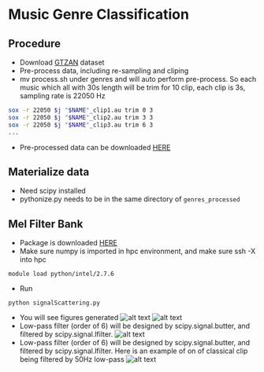 # Music Genre Classification
## Procedure
* Download [GTZAN](http://marsyasweb.appspot.com/download/data_sets/) dataset
* Pre-process data, including re-sampling and cliping
* mv process.sh under genres and will auto perform pre-process. So each music which all with 30s length will be trim for 10 clip, each clip is 3s, sampling rate is 22050 Hz
```bash
sox -r 22050 $j "$NAME"_clip1.au trim 0 3
sox -r 22050 $j "$NAME"_clip2.au trim 3 3
sox -r 22050 $j "$NAME"_clip3.au trim 6 3
...
```
* Pre-processed data can be downloaded [HERE](https://onedrive.live.com/redir.aspx?cid=a134a87f7a3dd922&resid=A134A87F7A3DD922!347&parId=A134A87F7A3DD922!346&authkey=!ACiZA1wDdlb_fSk&ithint=file%2czip)

## Materialize data
* Need scipy installed
* pythonize.py needs to be in the same directory of `genres_processed`

## Mel Filter Bank
* Package is downloaded [HERE](https://github.com/SiggiGue/pyfilterbank)
* Make sure numpy is imported in hpc environment, and make sure ssh -X into hpc
```
module load python/intel/2.7.6
```
* Run
```
python signalScattering.py
```
* You will see figures generated
![alt text](https://github.com/jfriend08/MusicClassification/blob/dev/figures/Mel_Matrix.png "Mel_Matrix")
![alt text](https://github.com/jfriend08/MusicClassification/blob/dev/figures/mel_frequency_bank.png "mel_frequency_bank")
* Low-pass filter (order of 6) will be designed by scipy.signal.butter, and filtered by scipy.signal.lfilter.
![alt text](https://github.com/jfriend08/MusicClassification/blob/dev/figures/lowPassButterFilter.png "lowPassButterFilter")
* Low-pass filter (order of 6) will be designed by scipy.signal.butter, and filtered by scipy.signal.lfilter. Here is an example of on of classical clip being filtered by 50Hz low-pass
![alt text](https://github.com/jfriend08/MusicClassification/blob/dev/figures/FilterFigure_classical.png "FilterFigure_classical")